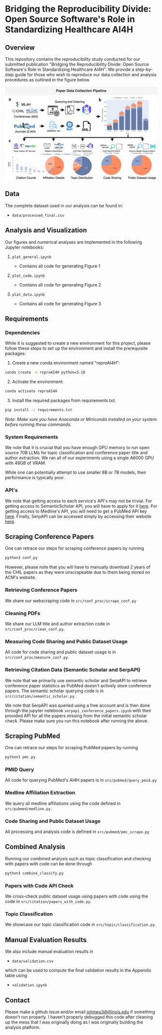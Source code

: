 # Bridging the Reproducibility Divide: Open Source Software's Role in Standardizing Healthcare AI4H

## Overview
This repository contains the reproducibility study conducted for our submitted publication "Bridging the Reproducibility Divide: Open Source Software's Role in Standardizing Healthcare AI4H". We provide a step-by-step guide for those who wish to reproduce our data collection and analysis procedures as outlined in the figure below.

![Pipeline](figures/ScrapingPipeline.drawio(1).png)

## Data
The complete dataset used in our analysis can be found in:
- `data/processed_final.csv`

## Analysis and Visualization
Our figures and numerical analyses are implemented in the following Jupyter notebooks:

1. `plot_general.ipynb`
   - Contains all code for generating Figure 1

2. `plot_code.ipynb`
   - Contains all code for generating Figure 2

3. `plot_data.ipynb`
   - Contains all code for generating Figure 3

## Requirements

### Dependencies
While it is suggested to create a new environment for this project, please follow these steps to set up the environment and install the prerequisite packages:

1. Create a new conda environment named "reproAI4H":
```bash
conda create -n reproAI4H python=3.10
```

2. Activate the environment:
```bash
conda activate reproAI4H
```

3. Install the required packages from requirements.txt:
```bash
pip install -r requirements.txt
```

*Note: Make sure you have Anaconda or Miniconda installed on your system before running these commands.*

### System Requirements
We note that it is crucial that you have enough GPU memory to run open source 70B LLMs for topic classification and conference paper title and author extraction. We ran all of our experiments using a single A6000 GPU with 48GB of VRAM. 

While one can potentially attempt to use smaller 8B or 7B models, their performance is typically poor.

### API's

We note that getting access to each service's API's may not be trivial. For getting access to SemanticScholar API, you will have to apply for it [here](https://www.semanticscholar.org/product/api). For getting access to Medline's API, you will need to get a PubMed API key [here](https://support.nlm.nih.gov/kbArticle/?pn=KA-05317). Finally, SerpAPI can be accessed simply by accessing their website [here](https://serpapi.com/).


## Scraping Conference Papers
One can retrace our steps for scraping conference papers by running

```bash
python3 conf.py 
```

However, please note that you will have to manually download 2 years of the CHIL papers as they were unscrapeable due to them being stored on ACM's website. 

### Retrieving Conference Papers
We share our webscraping code in `src/conf_proc/scrape_conf.py`

### Cleaning PDFs
We share our LLM title and author extraction code in `src/conf_proc/clean_conf.py`.


### Measuring Code Sharing and Public Dataset Usage
All code for code sharing and public dataset usage is in  `src/conf_proc/measure_conf.py`.


### Retrieving Citation Data (Semantic Scholar and SerpAPI)
We note that we primarily use semantic scholar and SerpAPI to retrieve conference paper statistics as PubMed doesn't actively store conference papers. The semantic scholar querying code is in `src/citation/semantic_scholar.py`.

We note that SerpAPI was queried using a free account and is then done through the jupyter notebook `serpapi_conference_papers.ipynb` with their provided API for all the papers missing from the initial semantic scholar check. Please make sure you run this notebook after running the above.

## Scraping PubMed
One can retrace our steps for scraping PubMed papers by running

```bash
python3 pmc.py 
```

### PMID Query
All code for querying PubMed's AI4H papers is in `src/pubmed/query_pmid.py`

### Medline Affiliation Extraction 
We query all medline affiliations using the code defined in `src/pubmed/medline.py`.

### Code Sharing and Public Dataset Usage
All processing and analysis code is defined in `src/pubmed/pmc_scrape.py`

## Combined Analysis
Running our combined analysis such as topic classification and checking with papers with code can be done through 

```bash
python3 combine_classify.py
```

### Papers with Code API Check
We cross-check public dataset usage using papers with code using the code in `src/citation/papers_with_code.py`.

### Topic Classification
We showcase our topic classification code in `src/topic/classification.py`.

## Manual Evaluation Results
We also include manual evaluation results in 
- `data/validation.csv`
  
which can be used to compute the final validation results in the Appendix table using
- `validation.ipynb`


## Contact
Please make a github issue and/or email johnwu3@illinois.edu if something doesn't run properly. I haven't properly debugged this code after cleaning up the mess that I was originally doing as I was originally building the analysis platform.